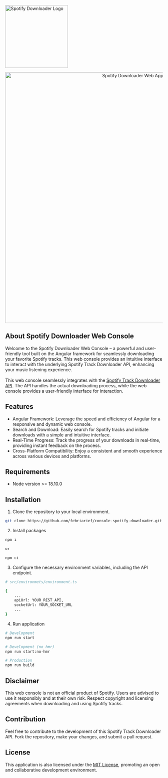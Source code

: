 <img src="https://res.cloudinary.com/idevart/image/upload/v1701009610/images/wguilqxxbiya9fjtibtr.png" width="200" alt="Spotify Downloader Logo">

<p align="center">
<img src="https://res.cloudinary.com/idevart/image/upload/v1701012749/images/vcxwab3d5intbygulfyy.png" width="800" alt="Spotify Downloader Web App">
</p>


## About Spotify Downloader Web Console

Welcome to the Spotify Downloader Web Console – a powerful and user-friendly tool built on the Angular framework for seamlessly downloading your favorite Spotify tracks. This web console provides an intuitive interface to interact with the underlying Spotify Track Downloader API, enhancing your music listening experience.<br/></br>
This web console seamlessly integrates with the [Spotify Track Downloader API](https://github.com/febriarief/api-spotify-downloader). The API handles the actual downloading process, while the web console provides a user-friendly interface for interaction.

## Features
- Angular Framework: Leverage the speed and efficiency of Angular for a responsive and dynamic web console.
- Search and Download: Easily search for Spotify tracks and initiate downloads with a simple and intuitive interface.
- Real-Time Progress: Track the progress of your downloads in real-time, providing instant feedback on the process.
- Cross-Platform Compatibility: Enjoy a consistent and smooth experience across various devices and platforms.

## Requirements
- Node version >= 18.10.0

## Installation
1. Clone the repository to your local environment. 
```bash
git clone https://github.com/febriarief/console-spotify-downloader.git
```
2. Install packages
```bash
npm i

or 

npm ci
```
3. Configure the necessary environment variables, including the API endpoint.
```bash
# src/environmets/environment.ts

{
	...
	apiUrl: YOUR_REST_API,
	socketUrl: YOUR_SOCKET_URL
    ...
}
```
4. Run application
```bash
# Development
npm run start

# Development (no hmr)
npm run start:no-hmr

# Production
npm run build
```
## Disclaimer
This web console is not an official product of Spotify. Users are advised to use it responsibly and at their own risk. Respect copyright and licensing agreements when downloading and using Spotify tracks.

## Contribution
Feel free to contribute to the development of this Spotify Track Downloader API. Fork the repository, make your changes, and submit a pull request.

## License
This application is also licensed under the [MIT License](https://opensource.org/licenses/MIT), promoting an open and collaborative development environment.
